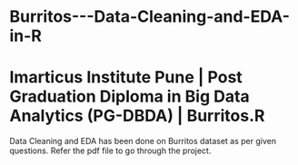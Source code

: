# Burritos---Data-Cleaning-and-EDA-in-R
# Imarticus Institute Pune | Post Graduation Diploma in Big Data Analytics (PG-DBDA) | Burritos.R

Data Cleaning and EDA has been done on Burritos dataset as per given questions.
Refer the pdf file to go through the project.

